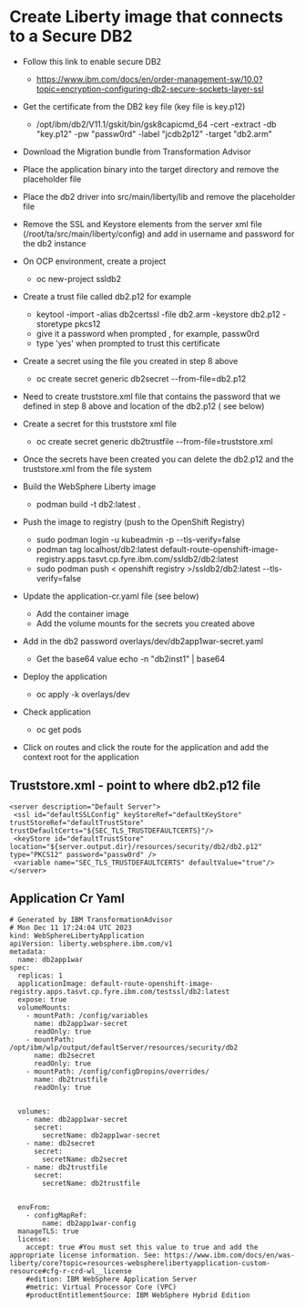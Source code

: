 # Create Liberty image that connects to a Secure DB2

- Follow this link to enable secure DB2
  -    https://www.ibm.com/docs/en/order-management-sw/10.0?topic=encryption-configuring-db2-secure-sockets-layer-ssl

- Get the certificate from the DB2 key file (key file is key.p12)
  -    /opt/ibm/db2/V11.1/gskit/bin/gsk8capicmd_64 -cert -extract -db "key.p12" -pw "passw0rd" -label "jcdb2p12" -target "db2.arm"
 
- Download the Migration bundle from Transformation Advisor

- Place the application binary into the target directory and remove the placeholder file

- Place the db2 driver into src/main/liberty/lib and remove the placeholder file 

- Remove the SSL and Keystore elements from the server xml file (/root/ta/src/main/liberty/config) and add in username and password for the db2 instance 

- On OCP environment, create a project
  -    oc new-project ssldb2

- Create a trust file called db2.p12 for example 
  -    keytool -import -alias db2certssl -file db2.arm -keystore db2.p12 -storetype pkcs12
  -    give it a password when prompted , for example, passw0rd
  -    type 'yes' when prompted to trust this certificate

- Create a secret using the file you created in step 8 above
  -    oc create secret generic db2secret --from-file=db2.p12

- Need to create truststore.xml file that contains the password that we defined in step 8 above and location of the db2.p12 ( see below) 

- Create a secret for this truststore xml file
  -    oc create secret generic db2trustfile --from-file=truststore.xml

- Once the secrets have been created you can delete the db2.p12 and the truststore.xml from the file system

- Build the WebSphere Liberty image
  -    podman build -t db2:latest .

- Push the image to registry (push to the OpenShift Registry)
  -    sudo podman login -u kubeadmin -p <tokenID> <openshift registry>  --tls-verify=false
  -    podman tag localhost/db2:latest default-route-openshift-image-registry.apps.tasvt.cp.fyre.ibm.com/ssldb2/db2:latest
  -    sudo podman push < openshift registry >/ssldb2/db2:latest --tls-verify=false

- Update the application-cr.yaml file  (see below)
  -    Add the container image
  -    Add the volume mounts for the secrets you created above

- Add in the db2 password overlays/dev/db2app1war-secret.yaml
  -    Get the base64 value echo -n "db2inst1" | base64

- Deploy the application
  -    oc apply -k overlays/dev

- Check application 
  -    oc get pods 

- Click on routes and click the route for the application and add the context root for the application 



Truststore.xml   - point to where db2.p12 file
-----------------------------------------------------------
```
<server description="Default Server">
 <ssl id="defaultSSLConfig" keyStoreRef="defaultKeyStore" trustStoreRef="defaultTrustStore" trustDefaultCerts="${SEC_TLS_TRUSTDEFAULTCERTS}"/>
 <keyStore id="defaultTrustStore" location="${server.output.dir}/resources/security/db2/db2.p12" type="PKCS12" password="passw0rd" />
 <variable name="SEC_TLS_TRUSTDEFAULTCERTS" defaultValue="true"/>
</server>
```
 
Application Cr Yaml
----------------------------------------
```
# Generated by IBM TransformationAdvisor
# Mon Dec 11 17:24:04 UTC 2023
kind: WebSphereLibertyApplication
apiVersion: liberty.websphere.ibm.com/v1
metadata:
  name: db2app1war
spec:
  replicas: 1
  applicationImage: default-route-openshift-image-registry.apps.tasvt.cp.fyre.ibm.com/testssl/db2:latest
  expose: true
  volumeMounts:
    - mountPath: /config/variables
      name: db2app1war-secret
      readOnly: true
    - mountPath: /opt/ibm/wlp/output/defaultServer/resources/security/db2
      name: db2secret
      readOnly: true
    - mountPath: /config/configDropins/overrides/
      name: db2trustfile
      readOnly: true


  volumes:
    - name: db2app1war-secret
      secret:
        secretName: db2app1war-secret
    - name: db2secret
      secret:
        secretName: db2secret
    - name: db2trustfile
      secret:
        secretName: db2trustfile


  envFrom:
    - configMapRef:
        name: db2app1war-config
  manageTLS: true
  license:
    accept: true #You must set this value to true and add the appropriate license information. See: https://www.ibm.com/docs/en/was-liberty/core?topic=resources-webspherelibertyapplication-custom-resource#cfg-r-crd-wl__license
    #edition: IBM WebSphere Application Server
    #metric: Virtual Processor Core (VPC)
    #productEntitlementSource: IBM WebSphere Hybrid Edition 
``` 

